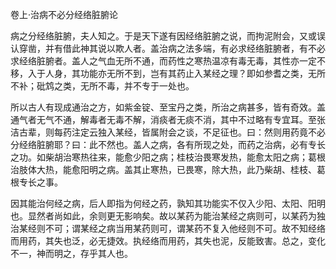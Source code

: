 卷上·治病不必分经络脏腑论

病之分经络脏腑，夫人知之。于是天下遂有因经络脏腑之说，而拘泥附会，又或误认穿凿，并有借此神其说以欺人者。盖治病之法多端，有必求经络脏腑者，有不必求经络脏腑者。盖人之气血无所不通，而药性之寒热温凉有毒无毒，其性亦一定不移，入于人身，其功能亦无所不到，岂有其药止入某经之理？即如参耆之类，无所不补；砒鸩之类，无所不毒，并不专于一处也。

所以古人有现成通治之方，如紫金锭、至宝丹之类，所治之病甚多，皆有奇效。盖通气者无气不通，解毒者无毒不解，消痰者无痰不消，其中不过略有专宜耳。至张洁古辈，则每药注定云独入某经，皆属附会之谈，不足征也。曰：然则用药竟不必分经络脏腑耶？曰：此不然也。盖人之病，各有所现之处，而药之治病，必有专长之功。如柴胡治寒热往来，能愈少阳之病；桂枝治畏寒发热，能愈太阳之病；葛根治肢体大热，能愈阳明之病。盖其止寒热，已畏寒，除大热，此乃柴胡、桂枝、葛根专长之事。

因其能治何经之病，后人即指为何经之药，孰知其功能实不仅入少阳、太阳、阳明也。显然者尚如此，余则更无影响矣。故以某药为能治某经之病则可，以某药为独治某经则不可；谓某经之病当用某药则可，谓某药不复入他经则不可。故不知经络而用药，其失也泛，必无捷效。执经络而用药，其失也泥，反能致害。总之，变化不一，神而明之，存乎其人也。

